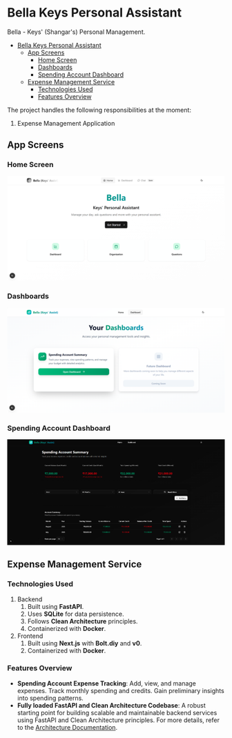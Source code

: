 # Bella Keys Personal Assistant

Bella - Keys' (Shangar's) Personal Management.

- [Bella Keys Personal Assistant](#bella-keys-personal-assistant)
  - [App Screens](#app-screens)
    - [Home Screen](#home-screen)
    - [Dashboards](#dashboards)
    - [Spending Account Dashboard](#spending-account-dashboard)
  - [Expense Management Service](#expense-management-service)
    - [Technologies Used](#technologies-used)
    - [Features Overview](#features-overview)

The project handles the following responsibilities at the moment:

1. Expense Management Application

## App Screens

### Home Screen

![Home Screen](docs/screens/v2.0/home.png)

### Dashboards

![Dashboards](docs/screens/v2.0/dashboard-list.png)

### Spending Account Dashboard

![Spending Account Dashboard](docs/screens/v2.0/dashboard-spending-account-summary.png)

## Expense Management Service

### Technologies Used

1. Backend
   1. Built using **FastAPI**.
   2. Uses **SQLite** for data persistence.
   3. Follows **Clean Architecture** principles.
   4. Containerized with **Docker**.
2. Frontend
   1. Built using **Next.js** with **Bolt.diy** and **v0**.
   2. Containerized with **Docker**.

### Features Overview

- **Spending Account Expense Tracking**: Add, view, and manage expenses. Track monthly spending and credits. Gain preliminary insights into spending patterns.
- **Fully loaded FastAPI and Clean Architecture Codebase**: A robust starting point for building scalable and maintainable backend services using FastAPI and Clean Architecture principles. For more details, refer to the [Architecture Documentation](expense-manager-service/README.md).
